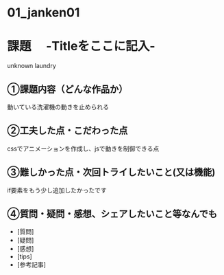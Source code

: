 # 01_janken01
# 課題　 -Titleをここに記入-
unknown laundry
## ①課題内容（どんな作品か）
動いている洗濯機の動きを止められる

## ②工夫した点・こだわった点
cssでアニメーションを作成し、jsで動きを制御できる点

## ③難しかった点・次回トライしたいこと(又は機能)
if要素をもう少し追加したかったです

## ④質問・疑問・感想、シェアしたいこと等なんでも
- [質問]
- [疑問]
- [感想]
- [tips]
- [参考記事]
